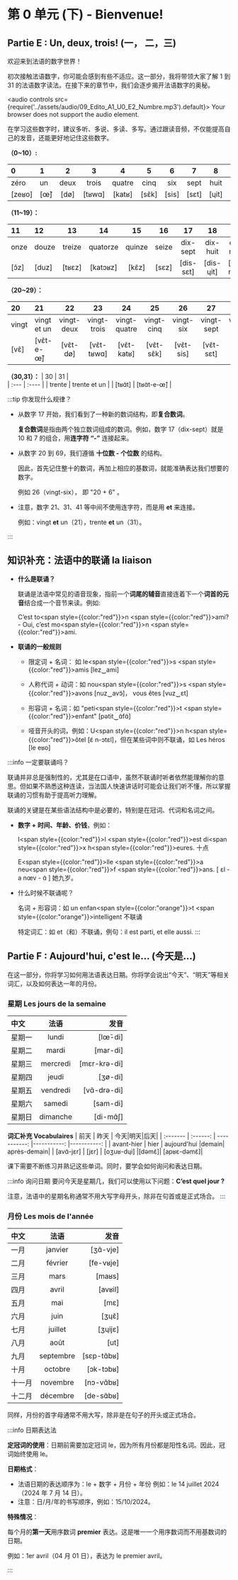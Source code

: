 # 第 0 单元 (下) - Bienvenue!

## Partie E : Un, deux, trois! (一， 二，三)

欢迎来到法语的数字世界！

初次接触法语数字，你可能会感到有些不适应。这一部分，我将带领大家了解 1 到 31 的法语数字读法。在接下来的章节中，我们会逐步揭开法语数字的奥秘。

<audio controls src={require('../assets/audio/09_Edito_A1_U0_E2_Numbre.mp3').default}>
Your browser does not support the audio element.
</audio>

在学习这些数字时，建议多听、多说、多读、多写。通过跟读音频，不仅能提高自己的发音，还能更好地记住这些数字。

**（0~10）:**

| 0      | 1   |  2   |   3    |   4    |   5   |   6   |   7   |   8   |   9   |  10   |
| :----- | :-- | :--: | :----: | :----: | :---: | :---: | :---: | :---: | :---: | :---: |
| zéro   | un  | deux | trois  | quatre | cinq  |  six  | sept  | huit  | neuf  |  dix  |
| [zeʁo] | [œ̃] | [dø] | [tʁwɑ] | [katʁ] | [sɛ̃k] | [sis] | [sɛt] | [ɥit] | [nœf] | [dis] |

**（11~19）：**

| 11   | 12    |   13   |    14    |   15   |  16   |    17     |    18     |    19     |
| :--- | :---- | :----: | :------: | :----: | :---: | :-------: | :-------: | :-------: |
| onze | douze | treize | quatorze | quinze | seize | dix-sept  | dix-huit  | dix-neuf  |
| [ɔ̃z] | [duz] | [tʁɛz] | [katɔʁz] | [kɛ̃z]  | [sɛz] | [dis-sɛt] | [dis-ɥit] | [dis-nœf] |

**（20~29）：**

| 20    | 21          |     22     |     23      |      24      |     25     |    26     |     27     |     28     |     29     |
| :---- | :---------- | :--------: | :---------: | :----------: | :--------: | :-------: | :--------: | :--------: | :--------: |
| vingt | vingt et un | vingt-deux | vingt-trois | vingt-quatre | vingt-cinq | vingt-six | vingt-sept | vingt-huit | vingt-neuf |
| [vɛ̃]  | [vɛ̃t-e-œ̃]   |  [vɛ̃t-dø]  | [vɛ̃t-tʁwɑ]  |  [vɛ̃t-katʁ]  | [vɛ̃t-sɛ̃k]  | [vɛ̃t-sis] | [vɛ̃t-sɛt]  | [vɛ̃t-ɥit]  | [vɛ̃t-nœf]  |

**（30,31）：**
| 30 | 31 |  
| :--- | :---- |
| trente | trente et un |
| [tʁɑ̃t] | [tʁɑ̃t-e-œ̃] |

:::tip 你发现什么规律？

-   从数字 17 开始，我们看到了一种新的数词结构，即**复合数词**。

    **复合数词**是指由两个独立数词组成的数词。例如，数字 17（dix-sept）就是 10 和 7 的组合，用**连字符 “-”** 连接起来。

-   从数字 20 到 69，我们遵循 **十位数 - 个位数** 的结构。

    因此，首先记住整十的数词，再加上相应的基数词，就能准确表达我们想要的数字。

    例如 26（vingt-six）， 即 "20 + 6" 。

-   注意，数字 21、31、41 等中间不使用连字符，而是用 **et** 来连接。

    例如：vingt **et** un（21），trente **et** un（31）。

:::

## 知识补充：法语中的联诵 la liaison

-   **什么是联诵？**

    联诵是法语中常见的语音现象，指前一个**词尾的辅音**直接连着下一个**词首的元音**结合成一个音节来读。例如:

    C’est to<span style={{color:"red"}}>n</span> <span style={{color:"red"}}>a</span>mi? - Oui, c’est mo<span style={{color:"red"}}>n</span> <span style={{color:"red"}}>a</span>mi.

-   **联诵的一般规则**

    -   限定词 + 名词： 如 le<span style={{color:"red"}}>s</span> <span style={{color:"red"}}>a</span>mis [lez‿ami]

    -   人称代词 + 动词：如 nou<span style={{color:"red"}}>s</span> <span style={{color:"red"}}>a</span>vons [nuz‿avɔ̃]， vous êtes [vuz‿ɛt]

    -   形容词 + 名词：如 "peti<span style={{color:"red"}}>t</span> <span style={{color:"red"}}>e</span>nfant" [pətit‿ɑ̃fɑ̃]

    -   哑音开头的词，例如：U<span style={{color:"red"}}>n</span> h<span style={{color:"red"}}>ô</span>tel [ɛ̃ n-ɔtεl]，但在某些词中则不联诵，如 Les héros [le eʁo]

:::info 一定要联诵吗？

联诵并非总是强制性的，尤其是在口语中，虽然不联诵时听者依然能理解你的意思。但如果不熟悉这种连读，当法国人快速讲话时可能会让我们听不懂，所以掌握联诵的习惯有助于提高听力理解。

联诵的关键是在某些语法结构中是必要的，特别是在冠词、代词和名词之间。

-   **数字 + 时间、年龄、价钱**，例如：

    I<span style={{color:"red"}}>l</span> <span style={{color:"red"}}>e</span>st di<span style={{color:"red"}}>x</span> h<span style={{color:"red"}}>eu</span>res. 十点

    E<span style={{color:"red"}}>lle</span> <span style={{color:"red"}}>a</span> neu<span style={{color:"red"}}>f</span> <span style={{color:"red"}}>a</span>ns.
    [ ɛl - a nœv - ɑ̃ ] 她九岁。

-   什么时候不联诵呢？

    名词 + 形容词：如 un enfan<span style={{color:"orange"}}>t</span> <span style={{color:"orange"}}>i</span>ntelligent 不联诵

    特定词汇：如 et（和）不联诵，例句：il est parti, et elle aussi.
    :::

## Partie F : Aujourd'hui, c'est le... (今天是...)

在这一部分，你将学习如何用法语表达日期。你将学会说出“今天”、“明天”等相关词汇，以及如何表达一年的月份。

### 星期 Les jours de la semaine

| 中文   |   法语   |         发音 |
| :----- | :------: | -----------: |
| 星期一 |  lundi   |      [lœ̃-di] |
| 星期二 |  mardi   |     [mar-di] |
| 星期三 | mercredi | [mɛr-krə-di] |
| 星期四 |  jeudi   |      [ʒø-di] |
| 星期五 | vendredi |  [vɑ̃-drə-di] |
| 星期六 |  samedi  |     [sam-di] |
| 星期日 | dimanche |     [di-mɑ̃ʃ] |

**词汇补充 Vocabulaires**
| 前天 | 昨天 | 今天|明天|后天|
| :------- | :------: | -----------: |-----------: |-----------: |
| avant-hier | hier | aujourd'hui |demain| après-demain|
| [avɑ̃-jɛr] | [jɛr] | [oʒuʁ-dɥi] |[dəmɛ̃]| [apʁɛ-dəmɛ̃]|

课下需要不断练习并熟记这些单词。同时，要学会如何询问和表达日期。

:::info 询问日期
要问今天是星期几，我们可以使用以下问题：**C’est quel jour ?**

注意，法语中的星期名称通常不用大写字母开头，除非在句首或是正式场合。
:::

### 月份 Les mois de l'année

| 中文   |   法语    |       发音 |
| :----- | :-------: | ---------: |
| 一月   |  janvier  |   [ʒɑ̃-vje] |
| 二月   |  février  |  [fe-vʁje] |
| 三月   |   mars    |     [maʁs] |
| 四月   |   avril   |    [avʁil] |
| 五月   |    mai    |       [mɛ] |
| 六月   |   juin    |      [ʒɥɛ̃] |
| 七月   |  juillet  |    [ʒɥijɛ] |
| 八月   |   août    |       [ut] |
| 九月   | septembre | [sɛp-tɑ̃bʁ] |
| 十月   |  octobre  |  [ɔk-tɔbʁ] |
| 十一月 | novembre  |  [nɔ-vɑ̃bʁ] |
| 十二月 | décembre  |  [de-sɑ̃bʁ] |

同样，月份的首字母通常不用大写，除非是在句子的开头或正式场合。

:::info 日期表达法

**定冠词的使用**：日期前需要加定冠词 le，因为所有月份都是阳性名词。因此，冠词始终使用 le。

**日期格式**：

-   法语日期的表达顺序为：le + 数字 + 月份 + 年份
    例如：le 14 juillet 2024（2024 年 7 月 14 日）。
-   注意：日/月/年的书写顺序，例如：15/10/2024。

**特殊情况**：

每个月的**第一天**用序数词 **premier** 表达。这是唯一一个用序数词而不用基数词的日期。

例如：1er avril（04 月 01 日），表达为 le premier avril。

:::
